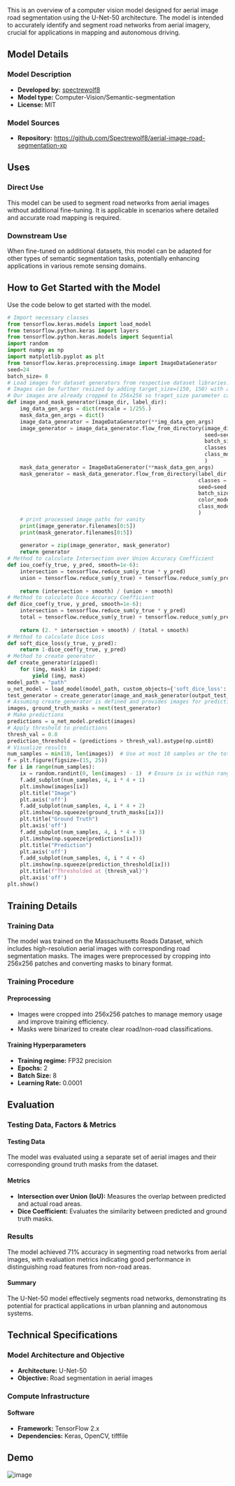 This is an overview of a computer vision model designed for aerial image road segmentation using the U-Net-50 architecture. The model is intended to accurately identify and segment road networks from aerial imagery, crucial for applications in mapping and autonomous driving.

## Model Details

### Model Description

- **Developed by:**  [spectrewolf8](https://github.com/Spectrewolf8)
- **Model type:** Computer-Vision/Semantic-segmentation
- **License:** MIT

### Model Sources

- **Repository:** https://github.com/Spectrewolf8/aerial-image-road-segmentation-xp
  
## Uses

### Direct Use

This model can be used to segment road networks from aerial images without additional fine-tuning. It is applicable in scenarios where detailed and accurate road mapping is required.

### Downstream Use 

When fine-tuned on additional datasets, this model can be adapted for other types of semantic segmentation tasks, potentially enhancing applications in various remote sensing domains.

## How to Get Started with the Model

Use the code below to get started with the model.

```python
# Import necessary classes
from tensorflow.keras.models import load_model
from tensorflow.python.keras import layers
from tensorflow.python.keras.models import Sequential
import random
import numpy as np
import matplotlib.pyplot as plt
from tensorflow.keras.preprocessing.image import ImageDataGenerator
seed=24
batch_size= 8
# Load images for dataset generators from respective dataset libraries. The images and masks are returned as NumPy arrays
# Images can be further resized by adding target_size=(150, 150) with any size for your network to flow_from_directory parameters
# Our images are already cropped to 256x256 so traget_size parameter can be ignored
def image_and_mask_generator(image_dir, label_dir):
    img_data_gen_args = dict(rescale = 1/255.)
    mask_data_gen_args = dict()
    image_data_generator = ImageDataGenerator(**img_data_gen_args)
    image_generator = image_data_generator.flow_from_directory(image_dir, 
                                                               seed=seed, 
                                                               batch_size=batch_size,
                                                               classes = ["."],
                                                               class_mode=None #Very important to set this otherwise it returns multiple numpy arrays thinking class mode is binary.
                                                               )  
    mask_data_generator = ImageDataGenerator(**mask_data_gen_args)
    mask_generator = mask_data_generator.flow_from_directory(label_dir, 
                                                             classes = ["."],
                                                             seed=seed, 
                                                             batch_size=batch_size,
                                                             color_mode = 'grayscale', #Read masks in grayscale
                                                             class_mode=None
                                                             )
    # print processed image paths for vanity
    print(image_generator.filenames[0:5])
    print(mask_generator.filenames[0:5])
    
    generator = zip(image_generator, mask_generator)
    return generator
# Method to calculate Intersection over Union Accuracy Coefficient
def iou_coef(y_true, y_pred, smooth=1e-6):
    intersection = tensorflow.reduce_sum(y_true * y_pred)
    union = tensorflow.reduce_sum(y_true) + tensorflow.reduce_sum(y_pred) - intersection
    
    return (intersection + smooth) / (union + smooth)
# Method to calculate Dice Accuracy Coefficient
def dice_coef(y_true, y_pred, smooth=1e-6):
    intersection = tensorflow.reduce_sum(y_true * y_pred)
    total = tensorflow.reduce_sum(y_true) + tensorflow.reduce_sum(y_pred)
    
    return (2. * intersection + smooth) / (total + smooth)
# Method to calculate Dice Loss
def soft_dice_loss(y_true, y_pred):
    return 1-dice_coef(y_true, y_pred)
# Method to create generator
def create_generator(zipped):
    for (img, mask) in zipped:
        yield (img, mask)
model_path = "path"
u_net_model = load_model(model_path, custom_objects={'soft_dice_loss': soft_dice_loss, 'dice_coef': dice_coef, "iou_coef": iou_coef})
test_generator = create_generator(image_and_mask_generator(output_test_image_dir,output_test_label_dir))
# Assuming create_generator is defined and provides images for prediction
images, ground_truth_masks = next(test_generator)
# Make predictions
predictions = u_net_model.predict(images)
# Apply threshold to predictions
thresh_val = 0.8
prediction_threshold = (predictions > thresh_val).astype(np.uint8)
# Visualize results
num_samples = min(10, len(images))  # Use at most 10 samples or the total number of images available
f = plt.figure(figsize=(15, 25))
for i in range(num_samples):
    ix = random.randint(0, len(images) - 1)  # Ensure ix is within range
    f.add_subplot(num_samples, 4, i * 4 + 1)
    plt.imshow(images[ix])
    plt.title("Image")
    plt.axis('off')
    f.add_subplot(num_samples, 4, i * 4 + 2)
    plt.imshow(np.squeeze(ground_truth_masks[ix]))
    plt.title("Ground Truth")
    plt.axis('off')
    f.add_subplot(num_samples, 4, i * 4 + 3)
    plt.imshow(np.squeeze(predictions[ix]))
    plt.title("Prediction")
    plt.axis('off')
    f.add_subplot(num_samples, 4, i * 4 + 4)
    plt.imshow(np.squeeze(prediction_threshold[ix]))
    plt.title(f"Thresholded at {thresh_val}")
    plt.axis('off')
plt.show()
```


## Training Details

### Training Data

The model was trained on the Massachusetts Roads Dataset, which includes high-resolution aerial images with corresponding road segmentation masks. The images were preprocessed by cropping into 256x256 patches and converting masks to binary format.

### Training Procedure

#### Preprocessing

- Images were cropped into 256x256 patches to manage memory usage and improve training efficiency.
- Masks were binarized to create clear road/non-road classifications.

#### Training Hyperparameters

- **Training regime:** FP32 precision
- **Epochs:** 2
- **Batch Size:** 8
- **Learning Rate:** 0.0001

## Evaluation

### Testing Data, Factors & Metrics

#### Testing Data

The model was evaluated using a separate set of aerial images and their corresponding ground truth masks from the dataset.

#### Metrics

- **Intersection over Union (IoU):** Measures the overlap between predicted and actual road areas.
- **Dice Coefficient:** Evaluates the similarity between predicted and ground truth masks.

### Results

The model achieved 71% accuracy in segmenting road networks from aerial images, with evaluation metrics indicating good performance in distinguishing road features from non-road areas.

#### Summary

The U-Net-50 model effectively segments road networks, demonstrating its potential for practical applications in urban planning and autonomous systems.
## Technical Specifications

### Model Architecture and Objective

- **Architecture:** U-Net-50
- **Objective:** Road segmentation in aerial images

### Compute Infrastructure

#### Software

- **Framework:** TensorFlow 2.x
- **Dependencies:** Keras, OpenCV, tifffile

## Demo
![image](https://github.com/user-attachments/assets/37ad462a-3d6c-41ec-ad00-613534b30f4a)

